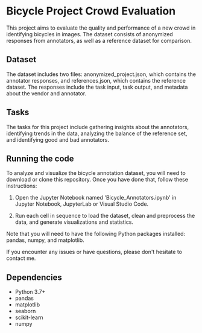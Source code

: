 # Bicycle Project Crowd Evaluation

This project aims to evaluate the quality and performance of a new crowd in identifying bicycles in images. The dataset consists of anonymized responses from annotators, as well as a reference dataset for comparison.

## Dataset 

The dataset includes two files: anonymized_project.json, which contains the annotator responses, and references.json, which contains the reference dataset. The responses include the task input, task output, and metadata about the vendor and annotator.

## Tasks 

The tasks for this project include gathering insights about the annotators, identifying trends in the data, analyzing the balance of the reference set, and identifying good and bad annotators.

## Running the code
To analyze and visualize the bicycle annotation dataset, you will need to download or clone this repository. Once you have done that, follow these instructions:

1. Open the Jupyter Notebook named 'Bicycle_Annotators.ipynb' in Jupyter Notebook, JupyterLab or Visual Studio Code.

2. Run each cell in sequence to load the dataset, clean and preprocess the data, and generate visualizations and statistics.

Note that you will need to have the following Python packages installed: pandas, numpy, and matplotlib.

If you encounter any issues or have questions, please don't hesitate to contact me.

## Dependencies
- Python 3.7+
- pandas 
- matplotlib
- seaborn
- scikit-learn
- numpy